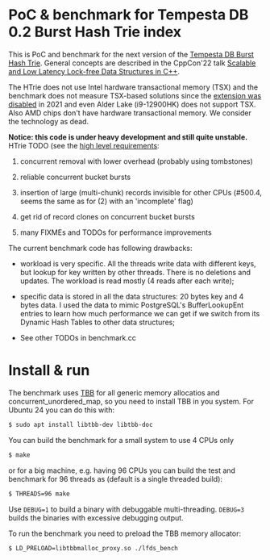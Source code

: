 # PoC & benchmark for Tempesta DB 0.2 Burst Hash Trie index

This is PoC and benchmark for the next version of the
[Tempesta DB Burst Hash Trie](https://github.com/tempesta-tech/tempesta/blob/master/db/core/htrie.c).
General concepts are described in the CppCon'22 talk
[Scalable and Low Latency Lock-free Data Structures in C++](https://www.youtube.com/watch?v=j_FCgQmgp_M).

The HTrie does not use Intel hardware transactional memory (TSX) and the benchmark
does not measure TSX-based solutions since the
[extension was disabled](https://www.theregister.com/2021/06/29/intel_tsx_disabled/)
in 2021 and even Alder Lake (i9-12900HK) does not support TSX. Also AMD chips don't
have hardware transactional memory. We consider the technology as dead.

**Notice: this code is under heavy development and still quite unstable.**
HTrie TODO (see the [high level requirements](https://github.com/tempesta-tech/tempesta/issues/515):

1. concurrent removal with lower overhead (probably using tombstones)

2. reliable concurrent bucket bursts

3. insertion of large (multi-chunk) records invisible for other CPUs (#500.4,
   seems the same as for (2) with an 'incomplete' flag)

4. get rid of record clones on concurrent bucket bursts

5. many FIXMEs and TODOs for performance improvements

The current benchmark code has following drawbacks:

* workload is very specific. All the threads write data with different keys,
  but lookup for key written by other threads. There is no deletions and
  updates. The workload is read mostly (4 reads after each write);

* specific data is stored in all the data structures: 20 bytes key and 4 bytes
  data. I used the data to mimic PostgreSQL's BufferLookupEnt entries to learn
  how much performance we can get if we switch from its Dynamic Hash Tables to
  other data structures;

* See other TODOs in benchmark.cc


# Install & run

The benchmark uses [TBB](https://github.com/oneapi-src/oneTBB) for all generic memory
allocatios and concurrent_unordered_map, so you need to install TBB in you system.
For Ubuntu 24 you can do this with:

```bash
$ sudo apt install libtbb-dev libtbb-doc
```

You can build the benchmark for a small system to use 4 CPUs only
```bash
$ make
```
or for a big machine, e.g. having 96 CPUs you can build the test and benchmark
for 96 threads as (default is a single threaded build):
```bash
$ THREADS=96 make
```

Use `DEBUG=1` to build a binary with debuggable multi-threading. `DEBUG=3` builds
the binaries with excessive debugging output.

To run the benchmark you need to preload the TBB memory allocator:
```bash
$ LD_PRELOAD=libtbbmalloc_proxy.so ./lfds_bench
```

